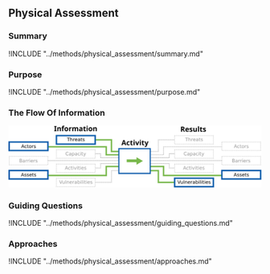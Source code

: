 ## Physical Assessment

### Summary

!INCLUDE "../methods/physical_assessment/summary.md"

### Purpose

!INCLUDE "../methods/physical_assessment/purpose.md"

### The Flow Of Information

![Physical Assessment Information Flow](en/images/info_flows/physical_assessment.svg)

### Guiding Questions

!INCLUDE "../methods/physical_assessment/guiding_questions.md"

### Approaches

!INCLUDE "../methods/physical_assessment/approaches.md"
